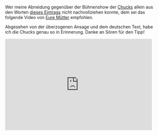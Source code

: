 <html><body><p>Wer meine Abneidung gegenüber der Bühnenshow der <a href="http://www.chucks-online.de/" title="Offizielle Chucks-Webseite">Chucks</a> allein aus den Worten <a href="https://flowfx.de/blog/chucks-ein-verriss/" title="Blogeintrag über das Konzert der Chucks am 19.03.2011 in Ludwigshafen">dieses Eintrags</a> nicht nachvollziehen konnte, dem sei das folgende Video von <a href="http://www.euremuetter.de/" title="Webseite von Eure Mütter">Eure Mütter</a> empfohlen.

Abgesehen von der überzogenen Ansage und dem deutschen Text, habe ich die Chucks genau so in Erinnerung. Danke an Sören für den Tipp!

<iframe title="YouTube video player" width="480" height="300" src="http://www.youtube.com/embed/deHQwzGpPzk?rel=0&amp;hd=1" frameborder="0" allowfullscreen></iframe></p></body></html>